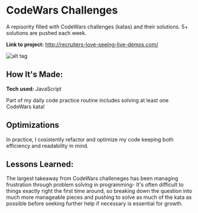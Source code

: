 # CodeWars Challenges
A repisority filled with CodeWars challenges (katas) and their solutions. 5+ solutions are pushed each week.

**Link to project:** http://recruiters-love-seeing-live-demos.com/

![alt tag](http://placecorgi.com/1200/650)

## How It's Made:

**Tech used:** JavaScript

Part of my daily code practice routine includes solving at least one CodeWars kata!

## Optimizations

In practice, I cosistently refactor and optimize my code keeping both efficiency and readability in mind.  

## Lessons Learned:

The largest takeaway from CodeWars challeneges has been managing frustration through problem solving in programming- It's often difficult to things exactly right the first time around, so breaking down the question into much more manageable pieces and pushing to solve as much of the kata as possible before seeking further help if necessary is essential for growth. 

